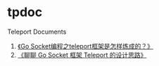 # tpdoc

Teleport Documents

1. [《Go Socket编程之teleport框架是怎样炼成的？》](https://github.com/henrylee2cn/tpdoc/blob/master/01/README.md)
2. [《聊聊 Go Socket 框架 Teleport 的设计思路》](https://github.com/henrylee2cn/tpdoc/blob/master/02/README.md)
